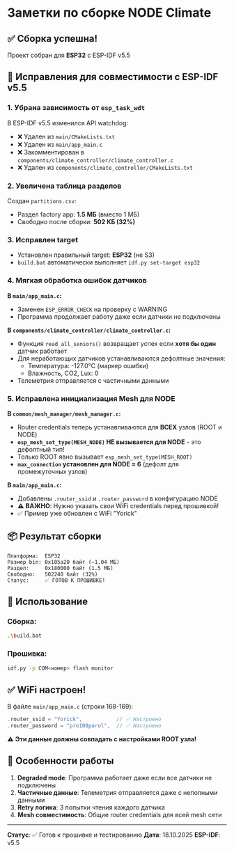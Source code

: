 # Заметки по сборке NODE Climate

## ✅ Сборка успешна!

Проект собран для **ESP32** с ESP-IDF v5.5

## 🔧 Исправления для совместимости с ESP-IDF v5.5

### 1. Убрана зависимость от `esp_task_wdt`
В ESP-IDF v5.5 изменился API watchdog:
- ❌ Удален из `main/CMakeLists.txt`
- ❌ Удален из `main/app_main.c`
- ❌ Закомментирован в `components/climate_controller/climate_controller.c`
- ❌ Удален из `components/climate_controller/CMakeLists.txt`

### 2. Увеличена таблица разделов
Создан `partitions.csv`:
- Раздел factory app: **1.5 МБ** (вместо 1 МБ)
- Свободно после сборки: **502 КБ (32%)**

### 3. Исправлен target
- Установлен правильный target: **ESP32** (не S3)
- `build.bat` автоматически выполняет `idf.py set-target esp32`

### 4. Мягкая обработка ошибок датчиков
**В `main/app_main.c`:**
- Заменен `ESP_ERROR_CHECK` на проверку с WARNING
- Программа продолжает работу даже если датчики не подключены

**В `components/climate_controller/climate_controller.c`:**
- Функция `read_all_sensors()` возвращает успех если **хотя бы один** датчик работает
- Для неработающих датчиков устанавливаются дефолтные значения:
  - Температура: -127.0°C (маркер ошибки)
  - Влажность, CO2, Lux: 0
- Телеметрия отправляется с частичными данными

### 5. Исправлена инициализация Mesh для NODE

**В `common/mesh_manager/mesh_manager.c`:**
- Router credentials теперь устанавливаются для **ВСЕХ** узлов (ROOT и NODE)
- **`esp_mesh_set_type(MESH_NODE)` НЕ вызывается для NODE** - это дефолтный тип!
- Только ROOT явно вызывает `esp_mesh_set_type(MESH_ROOT)`
- **`max_connection` установлен для NODE = 6** (дефолт для промежуточных узлов)

**В `main/app_main.c`:**
- Добавлены `.router_ssid` и `.router_password` в конфигурацию NODE
- ⚠️ **ВАЖНО**: Нужно указать свои WiFi credentials перед прошивкой!
- ✅ Пример уже обновлен с WiFi "Yorick"

## 📦 Результат сборки

```
Платформа:  ESP32
Размер bin: 0x105a20 байт (~1.04 МБ)
Раздел:     0x180000 байт (1.5 МБ)
Свободно:   502240 байт (32%)
Статус:     ✅ ГОТОВ К ПРОШИВКЕ!
```

## 🚀 Использование

### Сборка:
```bash
.\build.bat
```

### Прошивка:
```bash
idf.py -p COM<номер> flash monitor
```

## ✅ WiFi настроен!

В файле `main/app_main.c` (строки 168-169):
```c
.router_ssid = "Yorick",           // ✅ Настроено
.router_password = "pro100parol",  // ✅ Настроено
```

⚠️ **Эти данные должны совпадать с настройками ROOT узла!**

## 🎯 Особенности работы

1. **Degraded mode**: Программа работает даже если все датчики не подключены
2. **Частичные данные**: Телеметрия отправляется даже с неполными данными
3. **Retry логика**: 3 попытки чтения каждого датчика
4. **Mesh совместимость**: Общие router credentials для всей mesh сети

---

**Статус**: ✅ Готов к прошивке и тестированию
**Дата**: 18.10.2025
**ESP-IDF**: v5.5

